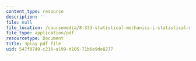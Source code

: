 ```yaml
---
content_type: resource
description: ''
file: null
file_location: /coursemedia/8-333-statistical-mechanics-i-statistical-mechanics-of-particles-fall-2013/547f0740c216a199d10571b6e9de8277_TSjJlJJ2aoI.pdf
file_type: application/pdf
resourcetype: Document
title: 3play pdf file
uid: 547f0740-c216-a199-d105-71b6e9de8277
---
```

